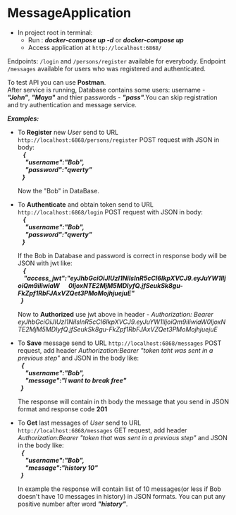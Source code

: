 # MessageApplication

- In project root in terminal:
    - Run : *__docker-compose up -d__* or *__docker-compose up__*
    - Access application at `http://localhost:6868/`
    
Endpoints: `/login` and `/persons/register` available for everybody.
Endpoint `/messages` available for users who was registered and authenticated.

To test API you can use __Postman__.  
After service is running, Database contains some users: username - *__"John"__*, *__"Maya"__* and thier passwords - *__"pass"__*.You can skip registration and try authentication and message service.

*__Examples:__*
 - To __Register__ new *User* send to URL `http://localhost:6868/persons/register` POST request with JSON in body:  
  &nbsp;&nbsp;  *__{  
  &nbsp;&nbsp;&nbsp;&nbsp;      "username":"Bob",  
  &nbsp;&nbsp;&nbsp;&nbsp;      "password":"qwerty"  
  &nbsp;&nbsp; }__*
  
      Now the "Bob" in DataBase.

 - To __Authenticate__ and obtain token send to URL `http://localhost:6868/login` POST request with JSON in body:  
&nbsp;&nbsp;    *__{  
&nbsp;&nbsp;&nbsp;&nbsp;        "username":"Bob",  
&nbsp;&nbsp;&nbsp;&nbsp;        "password":"qwerty"  
&nbsp;&nbsp;    }__*

    If the Bob in Database and password is correct in response body will be JSON with jwt like:  
&nbsp;&nbsp;    *__{  
&nbsp;&nbsp;&nbsp;&nbsp;"access_jwt":"eyJhbGciOiJIUzI1NiIsInR5cCI6IkpXVCJ9.eyJuYW1lIjoiQm9iIiwiaW
&nbsp;&nbsp; &nbsp;&nbsp;0IjoxNTE2MjM5MDIyfQ.jfSeukSk8gu-FkZpf1RbFJAxVZQet3PMoMojhjuejuE"  
&nbsp;&nbsp;}__*

    Now to __Authorized__ use jwt above in header - *Authorization: Bearer  eyJhbGciOiJIUzI1NiIsInR5cCI6IkpXVCJ9.eyJuYW1lIjoiQm9iIiwiaW0IjoxNTE2MjM5MDIyfQ.jfSeukSk8gu-FkZpf1RbFJAxVZQet3PMoMojhjuejuE*
    
 - To __Save__ message send to URL `http://localhost:6868/messages` POST request, add header *Authorization:Bearer "token taht was sent in a previous step"* and JSON in the body like:  
&nbsp;&nbsp;*__{  
&nbsp;&nbsp;&nbsp;&nbsp;   "username":"Bob",  
&nbsp;&nbsp;&nbsp;&nbsp;   "message":"I want to break free"  
&nbsp;&nbsp;}__*

    The response will contain in th body the message that you send in JSON format and response code __201__
 - To __Get__ last messages of *User* send to URL `http://localhost:6868/messages` GET request, add header *Authorization:Bearer "token that was sent in a previous step"* and JSON in the body like:  
&nbsp;&nbsp;*__{  
&nbsp;&nbsp;&nbsp;&nbsp;   "username":"Bob",  
&nbsp;&nbsp;&nbsp;&nbsp;   "message":"history 10"  
&nbsp;&nbsp;}__*

    In example the response will contain list of 10 messages(or less if Bob doesn't have 10 messages in history) in JSON formats. You can put any positive number after word *__"history"__*.
    
